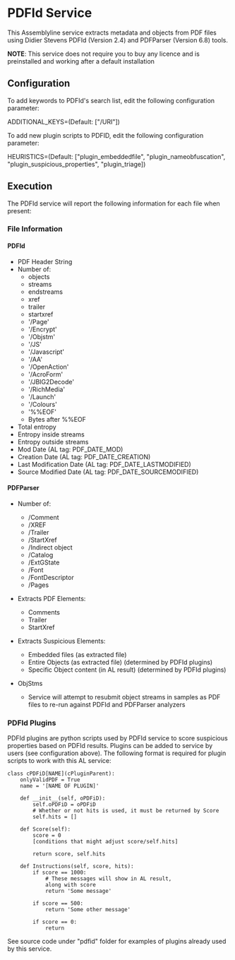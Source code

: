 # PDFId Service

This Assemblyline service extracts metadata and objects from PDF files
using Didier Stevens PDFId (Version 2.4) and PDFParser (Version 6.8)
tools.

**NOTE**: This service does not require you to buy any licence and is
preinstalled and working after a default installation

## Configuration

To add keywords to PDFId's search list, edit the following configuration
parameter:

ADDITIONAL_KEYS=(Default: \["/URI"])

To add new plugin scripts to PDFID, edit the following configuration parameter:

HEURISTICS=(Default: \["plugin_embeddedfile", "plugin_nameobfuscation",
"plugin_suspicious_properties", "plugin_triage])

## Execution

The PDFId service will report the following information for each file
when present:

### File Information


#### PDFId

- PDF Header String
- Number of:
    - objects
    - streams
    - endstreams
    - xref
    - trailer
    - startxref
    - '/Page'
    - '/Encrypt'
    - '/Objstm'
    - '/JS'
    - '/Javascript'
    - '/AA'
    - '/OpenAction'
    - '/AcroForm'
    - '/JBIG2Decode'
    - '/RichMedia'
    - '/Launch'
    - '/Colours'
    - '%%EOF'
    - Bytes after %%EOF
- Total entropy
- Entropy inside streams
- Entropy outside streams
- Mod Date (AL tag: PDF_DATE_MOD)
- Creation Date (AL tag: PDF_DATE_CREATION)
- Last Modification Date (AL tag: PDF_DATE_LASTMODIFIED)
- Source Modified Date (AL tag: PDF_DATE_SOURCEMODIFIED)

#### PDFParser
- Number of:
    - /Comment
    - /XREF
    - /Trailer
    - /StartXref
    - /Indirect object
    - /Catalog
    - /ExtGState
    - /Font
    - /FontDescriptor
    - /Pages

- Extracts PDF Elements:
    - Comments
    - Trailer
    - StartXref

- Extracts Suspicious Elements:
    - Embedded files (as extracted file)
    - Entire Objects (as extracted file) (determined by PDFId plugins)
    - Specific Object content (in AL result) (determined by PDFId plugins)

- ObjStms
    - Service will attempt to resubmit object streams in samples as PDF
    files to re-run against PDFId and PDFParser analyzers

### PDFId Plugins

PDFId plugins are python scripts used by PDFId service to score
suspicious properties based on PDFId results. Plugins can be added to
service by users (see configuration above). The following format is
required for plugin scripts to work with this AL service:


    class cPDFiD[NAME](cPluginParent):
        onlyValidPDF = True
        name = '[NAME OF PLUGIN]'

        def __init__(self, oPDFiD):
            self.oPDFiD = oPDFiD
            # Whether or not hits is used, it must be returned by Score
            self.hits = []

        def Score(self):
            score = 0
            [conditions that might adjust score/self.hits]

            return score, self.hits

        def Instructions(self, score, hits):
            if score == 1000:
                # These messages will show in AL result,
                along with score
                return 'Some message'

            if score == 500:
                return 'Some other message'

            if score == 0:
                return

See source code under "pdfid" folder for examples of plugins already
used by this service.



